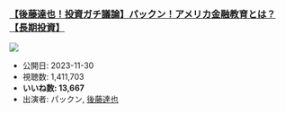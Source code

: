 ### [【後藤達也！投資ガチ議論】パックン！アメリカ金融教育とは？【長期投資】](https://www.youtube.com/watch?v=DnaUPmvmoHU)
[![](https://img.youtube.com/vi/DnaUPmvmoHU/sddefault.jpg)](https://www.youtube.com/watch?v=DnaUPmvmoHU)
-   公開日: 2023-11-30
-   視聴数: 1,411,703
-   **いいね数: 13,667**
-   出演者: パックン, [後藤達也](/rehacq_fan/people/後藤達也 "wikilink")
